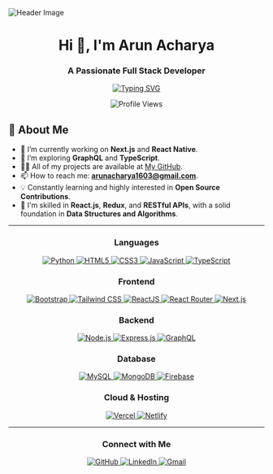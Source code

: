 <!-- Header Image -->
![Header Image](https://user-images.githubusercontent.com/59575502/127335491-fdba1874-e943-4d3c-ab8c-678ffe22f8b8.png)

<!-- Introduction -->
<h1 align="center">Hi 👋, I'm Arun Acharya</h1>
<h3 align="center">A Passionate Full Stack Developer</h3>

<!-- Typing SVG -->
<p align="center">
  <a href="https://git.io/typing-svg">
    <img src="https://readme-typing-svg.herokuapp.com?duration=10000&center=true&vCenter=true&width=800&height=30&lines=Hello+this+is+Arun%2C+Welcome+to+my+GitHub+page." alt="Typing SVG" />
  </a>
</p>

<!-- Profile Views -->
<p align="center">
  <img src="https://komarev.com/ghpvc/?username=sanjeev662&label=Profile%20views&color=0e75b6&style=flat" alt="Profile Views" />
</p>

<!-- About Me -->
## 👦 About Me
- 🔭 I’m currently working on **Next.js** and **React Native**.
- 🌱 I’m exploring **GraphQL** and **TypeScript**.
- 👨‍💻 All of my projects are available at [My GitHub](https://github.com/arunacharya1603).
- 📫 How to reach me: **arunacharya1603@gmail.com**.
- 💡 Constantly learning and highly interested in **Open Source Contributions**.
- 💫 I'm skilled in **React.js**, **Redux**, and **RESTful APIs**, with a solid foundation in **Data Structures and Algorithms**.

---

<!-- Languages Section -->
<h3 align="center">Languages</h3>
<p align="center">
  <a href="https://www.python.org" target="_blank" rel="noreferrer">
    <img src="https://img.shields.io/badge/Python-%233776AB.svg?style=for-the-badge&logo=python&logoColor=white" alt="Python" />
  </a>
  <a href="https://www.w3.org/html/" target="_blank" rel="noreferrer">
    <img src="https://img.shields.io/badge/HTML5-%23E34F26.svg?style=for-the-badge&logo=html5&logoColor=white" alt="HTML5" />
  </a>
  <a href="https://www.w3schools.com/css/" target="_blank" rel="noreferrer">
    <img src="https://img.shields.io/badge/CSS3-%231572B6.svg?style=for-the-badge&logo=css3&logoColor=white" alt="CSS3" />
  </a>
  <a href="https://developer.mozilla.org/en-US/docs/Web/JavaScript" target="_blank" rel="noreferrer">
    <img src="https://img.shields.io/badge/JavaScript-%23F7DF1E.svg?style=for-the-badge&logo=javascript&logoColor=black" alt="JavaScript" />
  </a>
  <a href="https://www.typescriptlang.org/" target="_blank" rel="noreferrer">
    <img src="https://img.shields.io/badge/TypeScript-%23007ACC.svg?style=for-the-badge&logo=typescript&logoColor=white" alt="TypeScript" />
  </a>
</p>

<!-- Frontend Section -->
<h3 align="center">Frontend</h3>
<p align="center">
  <a href="https://getbootstrap.com" target="_blank" rel="noreferrer">
    <img src="https://img.shields.io/badge/Bootstrap-%237952B3.svg?style=for-the-badge&logo=bootstrap&logoColor=white" alt="Bootstrap" />
  </a>
  <a href="https://tailwindcss.com/" target="_blank" rel="noreferrer">
    <img src="https://img.shields.io/badge/Tailwind_CSS-%2338B2AC.svg?style=for-the-badge&logo=tailwind-css&logoColor=white" alt="Tailwind CSS" />
  </a>
  <a href="https://reactjs.org/" target="_blank" rel="noreferrer">
    <img src="https://img.shields.io/badge/ReactJS-%2361DAFB.svg?style=for-the-badge&logo=react&logoColor=black" alt="ReactJS" />
  </a>
  <a href="https://reactrouter.com/" target="_blank" rel="noreferrer">
    <img src="https://img.shields.io/badge/React_Router-%23CA4245.svg?style=for-the-badge&logo=react-router&logoColor=white" alt="React Router" />
  </a>
  <a href="https://nextjs.org/" target="_blank" rel="noreferrer">
    <img src="https://img.shields.io/badge/Next.js-%23000000.svg?style=for-the-badge&logo=next.js&logoColor=white" alt="Next.js" />
  </a>
</p>

<!-- Backend Section -->
<h3 align="center">Backend</h3>
<p align="center">
  <a href="https://nodejs.org" target="_blank" rel="noreferrer">
    <img src="https://img.shields.io/badge/Node.js-%23339933.svg?style=for-the-badge&logo=node.js&logoColor=white" alt="Node.js" />
  </a>
  <a href="https://expressjs.com/" target="_blank" rel="noreferrer">
    <img src="https://img.shields.io/badge/Express.js-%23000000.svg?style=for-the-badge&logo=express&logoColor=white" alt="Express.js" />
  </a>
  <a href="https://graphql.org/" target="_blank" rel="noreferrer">
    <img src="https://img.shields.io/badge/GraphQL-%23E10098.svg?style=for-the-badge&logo=graphql&logoColor=white" alt="GraphQL" />
  </a>
</p>

<!-- Database Section -->
<h3 align="center">Database</h3>
<p align="center">
  <a href="https://www.mysql.com/" target="_blank" rel="noreferrer">
    <img src="https://img.shields.io/badge/MySQL-%2300000f.svg?style=for-the-badge&logo=mysql&logoColor=white" alt="MySQL" />
  </a>
  <a href="https://www.mongodb.com/" target="_blank" rel="noreferrer">
    <img src="https://img.shields.io/badge/MongoDB-%2347A248.svg?style=for-the-badge&logo=mongodb&logoColor=white" alt="MongoDB" />
  </a>
  <a href="https://firebase.google.com/" target="_blank" rel="noreferrer">
    <img src="https://img.shields.io/badge/Firebase-%23FFCA28.svg?style=for-the-badge&logo=firebase&logoColor=black" alt="Firebase" />
  </a>
</p>

<!-- Cloud & Hosting Section -->
<h3 align="center">Cloud & Hosting</h3>
<p align="center">
  <a href="https://vercel.com/" target="_blank" rel="noreferrer">
    <img src="https://img.shields.io/badge/Vercel-%23000000.svg?style=for-the-badge&logo=vercel&logoColor=white" alt="Vercel" />
  </a>
  <a href="https://www.netlify.com/" target="_blank" rel="noreferrer">
    <img src="https://img.shields.io/badge/Netlify-%2300C7B7.svg?style=for-the-badge&logo=netlify&logoColor=black" alt="Netlify" />
  </a>
</p>

---

<!-- Connect with Me -->
<h3 align="center">Connect with Me</h3>
<p align="center">
  <a href="https://github.com/arunacharya1603" target="_blank" rel="noreferrer">
    <img src="https://img.shields.io/badge/GitHub-%23181717.svg?style=for-the-badge&logo=github&logoColor=white" alt="GitHub" />
  </a>
  <a href="https://www.linkedin.com/in/arunacharya1603/" target="_blank" rel="noreferrer">
    <img src="https://img.shields.io/badge/LinkedIn-%230A66C2.svg?style=for-the-badge&logo=linkedin&logoColor=white" alt="LinkedIn" />
  </a>
  <a href="mailto:arunacharya1603@gmail.com" target="_blank" rel="noreferrer">
    <img src="https://img.shields.io/badge/Gmail-%23D14836.svg?style=for-the-badge&logo=gmail&logoColor=white" alt="Gmail" />
  </a>
</p>
